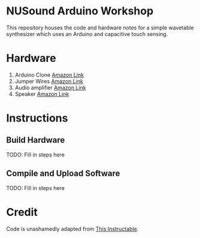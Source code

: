 NUSound Arduino Workshop
========================
This repository houses the code and hardware notes for a simple wavetable synthesizer which uses an Arduino and capacitive touch sensing.

Hardware
========
1. Arduino Clone [Amazon Link](https://www.amazon.com/dp/B01EWOE0UU/_encoding=UTF8?coliid=I2GTGOF5FVA7Z9&colid=10SUQNNMJO8W9&psc=0)
2. Jumper Wires [Amazon Link](https://www.amazon.com/120pcs-Multicolored-Breadboard-Arduino-Raspberry/dp/B072L1XMJR/ref=sr_1_2_sspa?s=industrial&ie=UTF8&qid=1516673026&sr=1-2-spons&keywords=male+to+male+jumper+wires&psc=1`)
3. Audio amplifier [Amazon Link](https://www.amazon.com/dp/B01N053XQS/_encoding=UTF8?coliid=IEO1PSH2QKAOJ&colid=10SUQNNMJO8W9&psc=0)
4. Speaker [Amazon Link](https://www.amazon.com/dp/B01LN8ONG4/_encoding=UTF8?coliid=I29WTTXYI849AV&colid=10SUQNNMJO8W9&psc=0)

Instructions
============
Build Hardware
--------------
TODO: Fill in steps here

Compile and Upload Software
---------------------------
TODO: Fill in steps here

Credit
======
Code is unashamedly adapted from [This Instructable](http://www.instructables.com/id/The-Arduino-OctoSynth/).